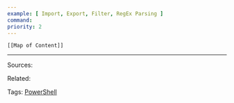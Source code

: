 ```yaml
---
example: [ Import, Export, Filter, RegEx Parsing ]
command: 
priority: 2
---
```


```dynamic-embed
[[Map of Content]]
```



---


Sources:

Related:

Tags:
[PowerShell](PowerShell.md)